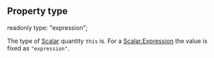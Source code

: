 ## Property type

<declaration>

<flag class="readonly">readonly</flag> type: "expression";

</declaration>

The type of [Scalar](reference/v/0.2.1/quantities/Scalar) quantity `this`
is. For a [Scalar.Expression](reference/v/0.2.1/quantities/Scalar.Expression) the value is
fixed as `"expression"`.